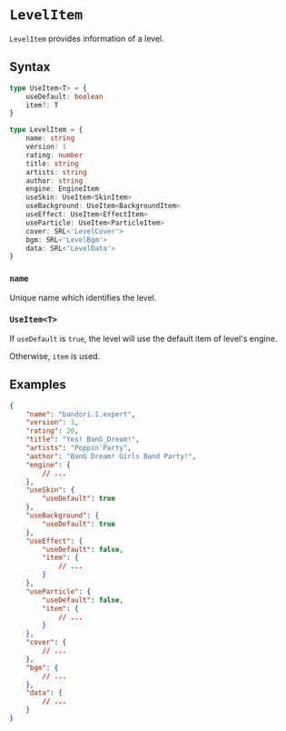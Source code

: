 # `LevelItem`

`LevelItem` provides information of a level.

## Syntax

```ts
type UseItem<T> = {
    useDefault: boolean
    item?: T
}

type LevelItem = {
    name: string
    version: 1
    rating: number
    title: string
    artists: string
    author: string
    engine: EngineItem
    useSkin: UseItem<SkinItem>
    useBackground: UseItem<BackgroundItem>
    useEffect: UseItem<EffectItem>
    useParticle: UseItem<ParticleItem>
    cover: SRL<'LevelCover'>
    bgm: SRL<'LevelBgm'>
    data: SRL<'LevelData'>
}
```

### `name`

Unique name which identifies the level.

### `UseItem<T>`

If `useDefault` is `true`, the level will use the default item of level's engine.

Otherwise, `item` is used.

## Examples

```json
{
    "name": "bandori.1.expert",
    "version": 1,
    "rating": 20,
    "title": "Yes! BanG_Dream!",
    "artists": "Poppin'Party",
    "author": "BanG Dream! Girls Band Party!",
    "engine": {
        // ...
    },
    "useSkin": {
        "useDefault": true
    },
    "useBackground": {
        "useDefault": true
    },
    "useEffect": {
        "useDefault": false,
        "item": {
            // ...
        }
    },
    "useParticle": {
        "useDefault": false,
        "item": {
            // ...
        }
    },
    "cover": {
        // ...
    },
    "bgm": {
        // ...
    },
    "data": {
        // ...
    }
}
```
